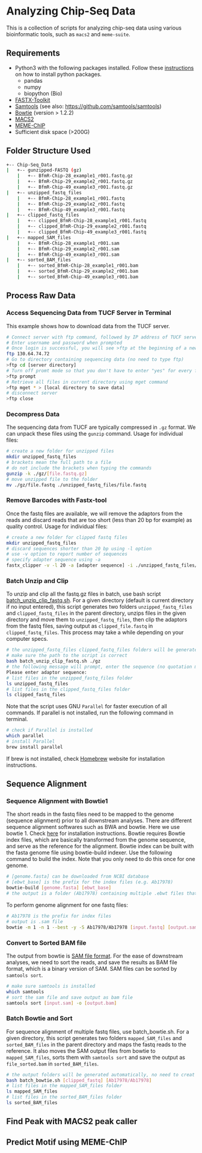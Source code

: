 # Analyzing Chip-Seq Data
This is a collection of scripts for analyzing chip-seq data using various bioinformatic tools, such as `macs2` and `meme-suite`.
## Requirements
+ Python3 with the following packages installed. Follow these [instructions](https://packaging.python.org/tutorials/installing-packages/) on how to install python packages.
  + pandas
  + numpy
  + biopython (Bio)
+ [FASTX-Toolkit](http://hannonlab.cshl.edu/fastx_toolkit/index.html)
+ [Samtools](http://www.htslib.org/) (see also: https://github.com/samtools/samtools)
+ [Bowtie](http://bowtie-bio.sourceforge.net/index.shtml) (version > 1.2.2)
+ [MACS2](https://github.com/macs3-project/MACS)
+ [MEME-ChIP](http://meme-suite.org/tools/meme-chip)
+ Sufficient disk space (>200G)
## Folder Structure Used
```bash
+-- Chip-Seq_Data
|   +-- gunzipped-FASTQ (gz)
    |   +-- BfmR-Chip-28_example1_r001.fastq.gz
    |   +-- BfmR-Chip-29_example2_r001.fastq.gz
    |   +-- BfmR-Chip-49_example3_r001.fastq.gz
|   +-- unzipped_fastq_files
    |   +-- BfmR-Chip-28_example1_r001.fastq
    |   +-- BfmR-Chip-29_example2_r001.fastq
    |   +-- BfmR-Chip-49_example3_r001.fastq
|   +-- clipped_fastq_files
    |   +-- clipped_BfmR-Chip-28_example1_r001.fastq
    |   +-- clipped_BfmR-Chip-29_example2_r001.fastq
    |   +-- clipped_BfmR-Chip-49_example3_r001.fastq
|   +-- mapped_SAM_files
    |   +-- BfmR-Chip-28_example1_r001.sam
    |   +-- BfmR-Chip-29_example2_r001.sam
    |   +-- BfmR-Chip-49_example3_r001.sam
|   +-- sorted_BAM_files
    |   +-- sorted_BfmR-Chip-28_example1_r001.bam
    |   +-- sorted_BfmR-Chip-29_example2_r001.bam
    |   +-- sorted_BfmR-Chip-49_example3_r001.bam
```
## Process Raw Data
### Access Sequencing Data from TUCF Server in Terminal
This example shows how to download data from the TUCF server. 
```bash
# Connect server with ftp command, followed by IP address of TUCF server
# Enter username and password when prompted
# Once login is successful, you will see >ftp at the beginning of a new command line
ftp 130.64.74.72
# Go to directory containing sequencing data (no need to type ftp)
>ftp cd [server directory]
# Turn off promt mode so that you don't have to enter "yes" for every file to download
>ftp prompt
# Retrieve all files in current directory using mget command
>ftp mget * > [local directory to save data]
# disconnect server
>ftp close
```
### Decompress Data
The sequencing data from TUCF are typically compressed in `.gz` format. We can unpack these files using the `gunzip` command. 
Usage for individual files:
```bash
# create a new folder for unzipped files
mkdir unzipped_fastq_files
# brackets mean the full path to a file
# do not include the brackets when typing the commands
gunzip -k ./gz/[file.fastq.gz]
# move unzipped file to the folder
mv ./gz/file.fastq ./unzipped_fastq_files/file.fastq
```
### Remove Barcodes with Fastx-tool
Once the fastq files are available, we will remove the adaptors from the reads and discard reads that are too short (less than 20 bp for example) as quality control. 
Usage for individual files:
```bash
# create a new folder for clipped fastq files
mkdir unzipped_fastq_files
# discard sequences shorter than 20 bp using -l option
# use -v option to report number of sequences
# specify adapter sequence using -a
fastx_clipper -v -l 20 -a [adapter sequence] -i ./unzipped_fastq_files/file.fastq -o ./clipped_fastq_files/clipped_file.fastq
```
### Batch Unzip and Clip
To unzip and clip all the fastq.gz files in batch, use bash script [batch_unzip_clip_fastq.sh](https://github.com/tang-amy/GeisingerLab/blob/master/Chip-Seq_Analysis/src/batch_unzip_clip_fastq.sh). For a given directory (default is current directory if no input entered), this script generates two folders `unzipped_fastq_files` and `clipped_fastq_files` in the parent directory, unzips files in the given directory and move them to `unzipped_fastq_files`, then clip the adaptors from the fastq files, saving output as `clipped_file.fastq` in `clipped_fastq_files`. This process may take a while depending on your computer specs.

```bash
# the unzipped_fastq_files clipped_fastq_files folders will be generated automatically, no need to creat them in advance
# make sure the path to the script is correct
bash batch_unzip_clip_fastq.sh ./gz
# the following message will prompt, enter the sequence (no quotation marks or brackets) following the message
Please enter adaptor sequence:
# list files in the unzipped_fastq_files folder
ls unzipped_fastq_files
# list files in the clipped_fastq_files folder
ls clipped_fastq_files
```
Note that the script uses GNU `Parallel` for faster execution of all commands. If parallel is not installed, run the following command in terminal. 
```bash
# check if Parallel is installed
which parallel
# install Parallel
brew install parallel
```
If brew is not installed, check [Homebrew](https://brew.sh/) website for installation instructions.

## Sequence Alignment
### Sequence Alignment with Bowtie1
The short reads in the fastq files need to be mapped to the genome (sequence alignment) prior to all downstream analyses. There are different sequence alignment softwares such as BWA and bowtie. Here we use bowtie 1. Check [here](http://bowtie-bio.sourceforge.net/manual.shtml#obtaining-bowtie) for installation instructions. Bowtie requires Bowtie index files, which are basically transformed from the genome sequence, and serve as the reference for the alignment. Bowtie index can be built with the fasta genome file using bowtie-build indexer.
Use the following command to build the index. Note that you only need to do this once for one genome.
```bash
# [genome.fasta] can be downloaded from NCBI database
# [ebwt_base] is the prefix for the index files (e.g. Ab17978)
bowtie-build [genome.fasta] [ebwt_base]
# the output is a folder (Ab17978) containing multiple .ebwt files that share the prefix Ab17978
```
To perform genome alignment for one fastq files:
```bash
# Ab17978 is the prefix for index files
# output is .sam file
bowtie -m 1 -n 1 --best -y -S Ab17978/Ab17978 [input.fastq] [output.sam]
```
### Convert to Sorted BAM file
The output from bowtie is [SAM file format](http://www.htslib.org/doc/sam.html). For the ease of downstream analyses, we need to sort the reads, and save the results as BAM file format, which is a binary version of SAM. SAM files can be sorted by `samtools sort`.
```bash
# make sure samtools is installed
which samtools
# sort the sam file and save output as bam file
samtools sort [input.sam] -o [output.bam]
```
### Batch Bowtie and Sort
For sequence alignment of multiple fastq files, use batch_bowtie.sh. For a given directory, this script generates two folders `mapped_SAM_files` and `sorted_BAM_files` in the parent directory and maps the fastq reads to the reference. It also moves the SAM output files from bowtie to `mapped_SAM_files`, sorts them with `samtools sort` and save the output as `file_sorted.bam` in `sorted_BAM_files`.

```bash
# the output folders will be generated automatically, no need to creat them in advance
bash batch_bowtie.sh [clipped_fastq] [Ab17978/Ab17978]
# list files in the mapped_SAM_files folder
ls mapped_SAM_files
# list files in the sorted_BAM_files folder
ls sorted_BAM_files
```

## Find Peak with MACS2 peak caller
## Predict Motif using MEME-ChIP
